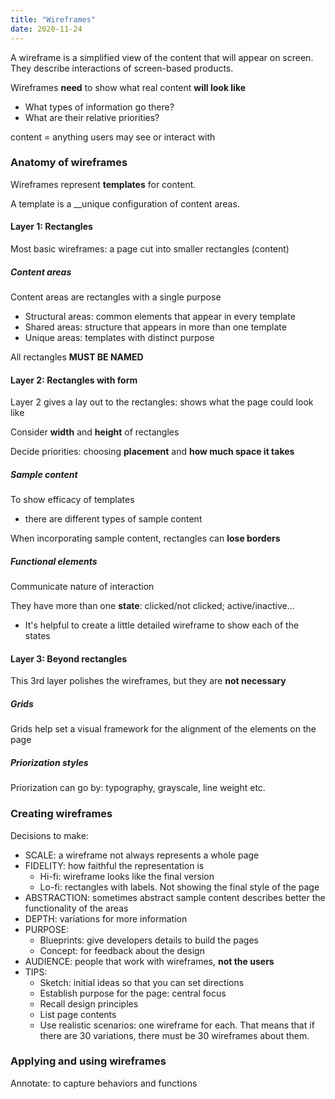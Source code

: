 ```yaml
---
title: "Wireframes"
date: 2020-11-24
---
```


A wireframe is a simplified view of the content that will appear on screen. They describe interactions of screen-based products.

Wireframes __need__ to show what real content __will look like__
* What types of information go there?
* What are their relative priorities?

content = anything users may see or interact with

### Anatomy of wireframes
Wireframes represent __templates__ for content.

A template is a __unique configuration of content areas. 

#### Layer 1: Rectangles
Most basic wireframes: a page cut into smaller rectangles (content)

##### Content areas
Content areas are rectangles with a single purpose
* Structural areas: common elements that appear in every template
* Shared areas: structure that appears in more than one template
* Unique areas: templates with distinct purpose

All rectangles __MUST BE NAMED__

#### Layer 2: Rectangles with form 
Layer 2 gives a lay out to the rectangles: shows what the page could look like

Consider __width__ and __height__ of rectangles 

Decide priorities: choosing __placement__ and __how much space it takes__

##### Sample content
To show efficacy of templates
* there are different types of sample content

When incorporating sample content, rectangles can __lose borders__

##### Functional elements
Communicate nature of interaction

They have more than one __state__: clicked/not clicked; active/inactive...
 * It's helpful to create a little detailed wireframe to show each of the states 

 #### Layer 3: Beyond rectangles
 This 3rd layer polishes the wireframes, but they are __not necessary__

 ##### Grids
Grids help set a visual framework for the alignment of the elements on the page

##### Priorization styles
Priorization can go by: typography, grayscale, line weight etc.

### Creating wireframes
Decisions to make:
* SCALE: a wireframe not always represents a whole page
* FIDELITY: how faithful the representation is
    * Hi-fi: wireframe looks like the final version
    * Lo-fi: rectangles with labels. Not showing the final style of the page
* ABSTRACTION: sometimes abstract sample content describes better the functionality of the areas
* DEPTH: variations for more information
* PURPOSE: 
    * Blueprints: give developers details to build the pages
    * Concept: for feedback about the design
* AUDIENCE: people that work with wireframes, __not the users__
* TIPS:
    * Sketch: initial ideas so that you can set directions
    * Establish purpose for the page: central focus
    * Recall design principles
    * List page contents
    * Use realistic scenarios: one wireframe for each. That means that if there are 30 variations, there must be 30 wireframes about them.
    
### Applying and using wireframes
Annotate: to capture behaviors and functions